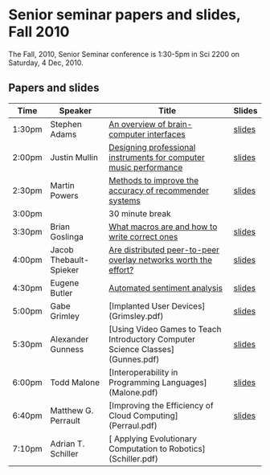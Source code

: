 # Senior seminar papers and slides, Fall 2010

The Fall, 2010, Senior Seminar conference is 1:30-5pm in Sci 2200 on Saturday, 4 Dec, 2010.

## Papers and slides

| Time | Speaker  | Title       | Slides  |
| -----|----------|-------------|---------|
| 1:30pm | Stephen Adams | [An overview of brain-computer interfaces](adams.pdf) | [slides](adams-slides.pdf) |
| 2:00pm | Justin Mullin | [Designing professional instruments for computer music performance](mullin.pdf) | [slides](mullin-slides.pdf) |
| 2:30pm | Martin Powers | [Methods to improve the accuracy of recommender systems](powers.pdf) | [slides](powers-slides.pdf) |
| 3:00pm | | 30 minute break 
| 3:30pm | Brian Goslinga | [What macros are and how to write correct ones](goslinga.pdf) | [slides](goslinga-slides.pdf) |
| 4:00pm | Jacob Thebault-Spieker | [Are distributed peer-to-peer overlay networks worth the effort?](thebault-spieker.pdf) | [slides](thebault-spieker-slides.pdf) |
| 4:30pm | Eugene Butler | [Automated sentiment analysis](butler.pdf) | [slides](butler-slides.pdf) |
|5:00pm| 	Gabe Grimley| 	[Implanted User Devices] 	(Grimsley.pdf) | [slides](Grimsley-slides.pdf) |
|5:30pm |	Alexander Gunness| 	[Using Video Games to Teach Introductory Computer Science Classes] 	(Gunnes.pdf) | [slides](Gunnes-slides.pdf) |
|6:00pm |	Todd Malone| 	[Interoperability in Programming Languages] 	(Malone.pdf) | [slides](Malone-slides.pdf)|
|6:40pm| 	Matthew G. Perrault| 	[Improving the Efficiency of Cloud Computing] (Perraul.pdf) | [slides](Perrsult-slides.pdf) |
|7:10pm| 	Adrian T. Schiller| [	Applying Evolutionary Computation to Robotics] (Schiller.pdf)| 
